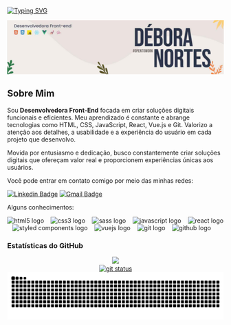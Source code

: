 [![Typing SVG](https://readme-typing-svg.herokuapp.com?lines=Ol%C3%A1%2C+seja+bem-vindo%28a%29+ao+meu+GitHub!&center=true&width=618&height=70&size=28&color=%23DB4277)](https://git.io/typing-svg)


![Capa LinkedIn](https://github.com/deboranortes/deboranortes/blob/main/capa-linkedin.jpg)

## Sobre Mim

Sou **Desenvolvedora Front-End** focada em criar soluções digitais funcionais e eficientes. Meu aprendizado é constante e abrange tecnologias como HTML, CSS, JavaScript, React, Vue.js e Git. Valorizo a atenção aos detalhes, a usabilidade e a experiência do usuário em cada projeto que desenvolvo.

Movida por entusiasmo e dedicação, busco constantemente criar soluções digitais que ofereçam valor real e proporcionem experiências únicas aos usuários.

Você pode entrar em contato comigo por meio das minhas redes:

[![Linkedin Badge](https://img.shields.io/badge/-Débora%20Nortes-0077B5?style=flat-square&logo=Linkedin&logoColor=white&link=https://www.linkedin.com/in/deboranortes/)](https://www.linkedin.com/in/deboranortes/)
[![Gmail Badge](https://img.shields.io/badge/-deborasouto2%40gmail.com-D14836?style=flat-square&logo=Gmail&logoColor=white&link=mailto:deborasouto2@gmail.com)](mailto:deborasouto2@gmail.com)

Alguns conhecimentos:

<div align="left">
  <img src="https://cdn.jsdelivr.net/gh/devicons/devicon/icons/html5/html5-original.svg" height="25" alt="html5 logo"  />
  <img width="8" />
  <img src="https://cdn.jsdelivr.net/gh/devicons/devicon/icons/css3/css3-original.svg" height="25" alt="css3 logo"  />
  <img width="8" />
  <img src="https://cdn.jsdelivr.net/gh/devicons/devicon/icons/sass/sass-original.svg" height="25" alt="sass logo" />
  <img width="8" />
  <img src="https://cdn.jsdelivr.net/gh/devicons/devicon/icons/javascript/javascript-plain.svg" height="25" alt="javascript logo"  />
  <img width="8" />
  <img src="https://cdn.jsdelivr.net/gh/devicons/devicon/icons/react/react-original.svg" height="25" alt="react logo"  />
  <img width="8" />
  <img src="https://encrypted-tbn0.gstatic.com/images?q=tbn:ANd9GcRL4xvGE9ufaMyOfTZ6Qjgqbd_2K0RqsUnG9OZkeuGl5lUodYTo4ujpRvd_qXhBcCRFm2M&usqp=CAU" height="25" alt="styled components logo" height="25" alt="styled coomponent"  />
  <img width="8" />
  <img src="https://cdn.jsdelivr.net/gh/devicons/devicon/icons/vuejs/vuejs-original.svg" height="25" alt="vuejs logo" />
  <img width="8" />
  <img src="https://cdn.jsdelivr.net/gh/devicons/devicon/icons/git/git-original.svg" height="25" alt="git logo"  />
  <img width="8" />
  <img src="https://seeklogo.com/images/G/github-colored-logo-FDDF6EB1F0-seeklogo.com.png" height="25" alt="github logo"  />
</div>

<h3>Estatísticas do GitHub</h3>

<div align='center'>
<a href="https://github.com/deboranortes">
<img loading="lazy" height="180em" src="https://github-readme-stats.vercel.app/api/top-langs/?username=deboranortes&layout=compact&langs_count=7&theme=dracula"/>

<div align='center'>
  <img src='https://github-readme-stats.vercel.app/api?username=deboranortes&show_icons=true&theme=dracula' alt='git status'>
</div>

<picture>
  <source media="(prefers-color-scheme: dark)" srcset="https://raw.githubusercontent.com/deboranortes/deboranortes/output/github-contribution-grid-snake-dark.svg">
  <source media="(prefers-color-scheme: light)" srcset="https://raw.githubusercontent.com/deboranortes/deboranortes/output/github-contribution-grid-snake.svg">
  <img alt="github contribution grid snake animation" src="https://raw.githubusercontent.com/deboranortes/deboranortes/output/github-contribution-grid-snake.svg">
  
</picture>

